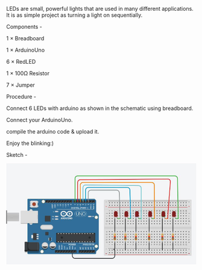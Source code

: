 LEDs are small, powerful lights that are used in many different applications. It is as simple project as turning a light on sequentially.

Components -


1 × Breadboard

1 × ArduinoUno

6 × RedLED

1 × 100Ω Resistor

7 × Jumper

Procedure -

Connect 6 LEDs with arduino as shown in the schematic using breadboard. 

Connect your ArduinoUno.

compile the arduino code & upload it.

Enjoy the blinking:)

Sketch -
<p >
  <div align="center" >
 <img src="https://github.com/Kanishk-K-U/Sequential-Blinking/blob/main/sqblinking.png">
    </div>
</p>
